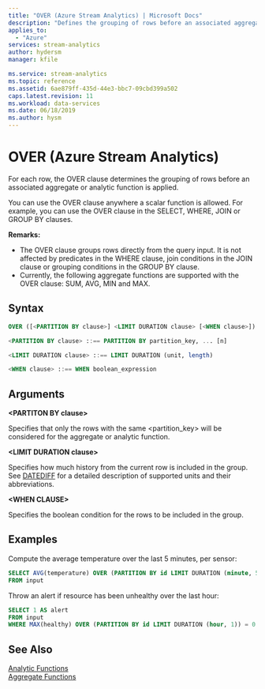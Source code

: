 ```yaml
---
title: "OVER (Azure Stream Analytics) | Microsoft Docs"
description: "Defines the grouping of rows before an associated aggregate or analytic function is applied."
applies_to: 
  - "Azure"
services: stream-analytics
author: hydersm
manager: kfile

ms.service: stream-analytics
ms.topic: reference
ms.assetid: 6ae879ff-435d-44e3-bbc7-09cbd399a502
caps.latest.revision: 11
ms.workload: data-services
ms.date: 06/18/2019
ms.author: hysm
---
```

# OVER (Azure Stream Analytics)
For each row, the OVER clause determines the grouping of rows before an associated aggregate or analytic function is applied. 
  
You can use the OVER clause anywhere a scalar function is allowed. For example, you can use the OVER clause in the SELECT, WHERE, JOIN or GROUP BY clauses.

**Remarks:** 
- The OVER clause groups rows directly from the query input. It is not affected by predicates in the WHERE clause, join conditions in the JOIN clause or grouping conditions in the GROUP BY clause.
- Currently, the following aggregate functions are supported with the OVER clause: SUM, AVG, MIN and MAX.
  
## Syntax  
  
```SQL
OVER ([<PARTITION BY clause>] <LIMIT DURATION clause> [<WHEN clause>])

<PARTITION BY clause> ::== PARTITION BY partition_key, ... [n]

<LIMIT DURATION clause> ::== LIMIT DURATION (unit, length)

<WHEN clause> ::== WHEN boolean_expression
```  
  
## Arguments  
 **\<PARTITON BY clause>**  

Specifies that only the rows with the same \<partition_key> will be considered for the aggregate or analytic function.
  
 **\<LIMIT DURATION clause>**  
  
Specifies how much history from the current row is included in the group. See [DATEDIFF](datediff-azure-stream-analytics.md) for a detailed description of supported units and their abbreviations.

**\<WHEN CLAUSE>**

Specifies the boolean condition for the rows to be included in the group.
  
## Examples

Compute the average temperature over the last 5 minutes, per sensor:

```SQL  
SELECT AVG(temperature) OVER (PARTITION BY id LIMIT DURATION (minute, 5))
FROM input
```  

Throw an alert if resource has been unhealthy over the last hour:

```SQL
SELECT 1 AS alert
FROM input
WHERE MAX(healthy) OVER (PARTITION BY id LIMIT DURATION (hour, 1)) = 0
```


## See Also  
[Analytic Functions](analytic-functions-azure-stream-analytics.md)   
[Aggregate Functions](aggregate-functions-azure-stream-analytics.md)  
  
  
